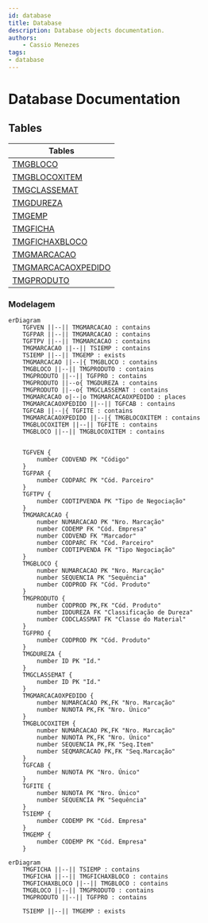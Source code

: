```yaml
---
id: database
title: Database
description: Database objects documentation.
authors:
    - Cassio Menezes
tags: 
- database
---
```

# Database Documentation

## Tables

| Tables |
|--|
| [TMGBLOCO](TMGBLOCO.md) |
| [TMGBLOCOXITEM](TMGBLOCOXITEM.md) |
| [TMGCLASSEMAT](TMGCLASSEMAT.md) |
| [TMGDUREZA](TMGDUREZA.md) |
| [TMGEMP](TMGEMP.md) |
| [TMGFICHA](TMGFICHA.md) |
| [TMGFICHAXBLOCO](TMGFICHAXBLOCO.md) |
| [TMGMARCACAO](TMGMARCACAO.md) |
| [TMGMARCACAOXPEDIDO](TMGMARCACAOXPEDIDO.md) |
| [TMGPRODUTO](TMGPRODUTO.md) |

### Modelagem

```mermaid
erDiagram
    TGFVEN ||--|| TMGMARCACAO : contains
    TGFPAR ||--|| TMGMARCACAO : contains
    TGFTPV ||--|| TMGMARCACAO : contains
    TMGMARCACAO ||--|| TSIEMP : contains
    TSIEMP ||--|| TMGEMP : exists
    TMGMARCACAO ||--|{ TMGBLOCO : contains
    TMGBLOCO ||--|| TMGPRODUTO : contains
    TMGPRODUTO ||--|| TGFPRO : contains
    TMGPRODUTO ||--o{ TMGDUREZA : contains
    TMGPRODUTO ||--o{ TMGCLASSEMAT : contains
    TMGMARCACAO o|--|o TMGMARCACAOXPEDIDO : places
    TMGMARCACAOXPEDIDO ||--|| TGFCAB : contains
    TGFCAB ||--|{ TGFITE : contains
    TMGMARCACAOXPEDIDO ||--|{ TMGBLOCOXITEM : contains
    TMGBLOCOXITEM ||--|| TGFITE : contains
    TMGBLOCO ||--|| TMGBLOCOXITEM : contains


    TGFVEN {
        number CODVEND PK "Código"
    }
    TGFPAR {
        number CODPARC PK "Cód. Parceiro"
    }
    TGFTPV {
        number CODTIPVENDA PK "Tipo de Negociação"
    }
    TMGMARCACAO {
        number NUMARCACAO PK "Nro. Marcação"
        number CODEMP FK "Cód. Empresa"
        number CODVEND FK "Marcador"
        number CODPARC FK "Cód. Parceiro"
        number CODTIPVENDA FK "Tipo Negociação"
    }
    TMGBLOCO {
        number NUMARCACAO PK "Nro. Marcação"
        number SEQUENCIA PK "Sequência"
        number CODPROD FK "Cód. Produto"
    }
    TMGPRODUTO {
        number CODPROD PK,FK "Cód. Produto"
        number IDDUREZA FK "Classificação de Dureza"
        number CODCLASSMAT FK "Classe do Material"
    }
    TGFPRO {
        number CODPROD PK "Cód. Produto"
    }
    TMGDUREZA {
        number ID PK "Id."
    }
    TMGCLASSEMAT {
        number ID PK "Id."
    }
    TMGMARCACAOXPEDIDO {
        number NUMARCACAO PK,FK "Nro. Marcação"
        number NUNOTA PK,FK "Nro. Único"
    }
    TMGBLOCOXITEM {
        number NUMARCACAO PK,FK "Nro. Marcação"
        number NUNOTA PK,FK "Nro. Único"
        number SEQUENCIA PK,FK "Seq.Item"
        number SEQMARCACAO PK,FK "Seq.Marcação"
    }
    TGFCAB {
        number NUNOTA PK "Nro. Único"
    }
    TGFITE {
        number NUNOTA PK "Nro. Único"
        number SEQUENCIA PK "Sequência"
    }
    TSIEMP {
        number CODEMP PK "Cód. Empresa"
    }
    TMGEMP {
        number CODEMP PK "Cód. Empresa"
    }
```

```mermaid
erDiagram
    TMGFICHA ||--|| TSIEMP : contains
    TMGFICHA ||--|| TMGFICHAXBLOCO : contains
    TMGFICHAXBLOCO ||--|| TMGBLOCO : contains
    TMGBLOCO ||--|| TMGPRODUTO : contains
    TMGPRODUTO ||--|| TGFPRO : contains

    TSIEMP ||--|| TMGEMP : exists
```
